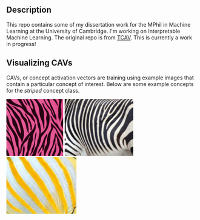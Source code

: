 ## Description
This repo contains some of my dissertation work for the MPhil in Machine Learning at the University of Cambridge. I'm working on Interpretable Machine Learning. The original repo is from [TCAV](https://github.com/tensorflow/tcav). This is currently a work in progress!

## Visualizing CAVs
CAVs, or concept activation vectors are training using example images that contain a particular concept of interest. Below are some example concepts for the *striped* concept class.

<img src="concept_examples/striped_1.jpg" height="150">
<img src="concept_examples/striped_2.jpg" height="150">
<img src="concept_examples/striped_3.jpg" height="150">
